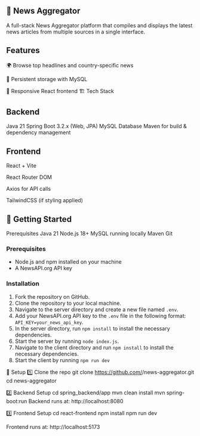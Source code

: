 ## 📰 News Aggregator

A full-stack News Aggregator platform that compiles and displays the latest news articles from multiple sources in a single interface.

## Features
🌍 Browse top headlines and country-specific news

💾 Persistent storage with MySQL

🎨 Responsive React frontend
🏗️ Tech Stack
## Backend
Java 21
Spring Boot 3.2.x (Web, JPA)
MySQL Database
Maven for build & dependency management

## Frontend

React + Vite

React Router DOM

Axios for API calls

TailwindCSS (if styling applied)

## 🚀 Getting Started
Prerequisites
Java 21
Node.js 18+
MySQL running locally 
Maven
Git

### Prerequisites

- Node.js and npm installed on your machine
- A NewsAPI.org API key

### Installation

1. Fork the repository on GitHub.
2. Clone the repository to your local machine.
3. Navigate to the server directory and create a new file named `.env`.
4. Add your NewsAPI.org API key to the `.env` file in the following format: `API_KEY=your_news_api_key`.
5. In the server directory, run `npm install` to install the necessary dependencies.
6. Start the server by running `node index.js`.
7. Navigate to the client directory and run `npm install` to install the necessary dependencies.
8. Start the client by running `npm run dev`

🔧 Setup
1️⃣ Clone the repo
git clone https://github.com/<your-username>/news-aggregator.git
cd news-aggregator

2️⃣ Backend Setup
cd spring_backend/app
mvn clean install
mvn spring-boot:run
Backend runs at: http://localhost:8080

3️⃣ Frontend Setup
cd react-frontend
npm install
npm run dev

Frontend runs at: http://localhost:5173

